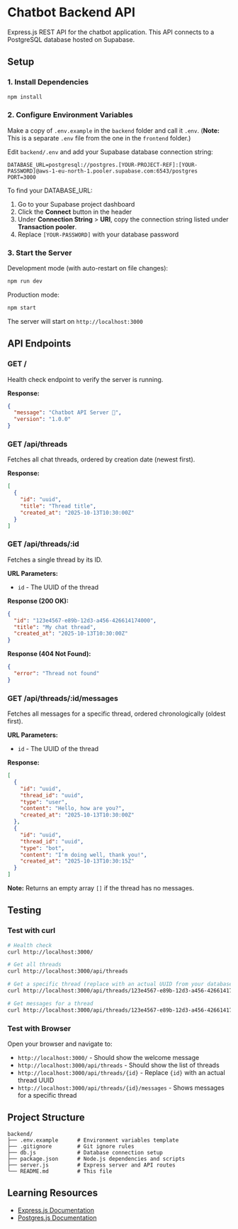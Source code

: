 # Chatbot Backend API

Express.js REST API for the chatbot application. This API connects to a PostgreSQL database hosted on Supabase.

## Setup

### 1. Install Dependencies

```bash
npm install
```

### 2. Configure Environment Variables

Make a copy of `.env.example` in the `backend` folder and call it `.env`. (**Note:** This is a separate `.env` file from the one in the `frontend` folder.)

Edit `backend/.env` and add your Supabase database connection string:

```env
DATABASE_URL=postgresql://postgres.[YOUR-PROJECT-REF]:[YOUR-PASSWORD]@aws-1-eu-north-1.pooler.supabase.com:6543/postgres
PORT=3000
```

To find your DATABASE_URL:

1. Go to your Supabase project dashboard
2. Click the **Connect** button in the header
3. Under **Connection String** > **URI**, copy the connection string listed under **Transaction pooler**.
4. Replace `[YOUR-PASSWORD]` with your database password

### 3. Start the Server

Development mode (with auto-restart on file changes):

```bash
npm run dev
```

Production mode:

```bash
npm start
```

The server will start on `http://localhost:3000`

## API Endpoints

### GET /

Health check endpoint to verify the server is running.

**Response:**

```json
{
  "message": "Chatbot API Server 🤖",
  "version": "1.0.0"
}
```

### GET /api/threads

Fetches all chat threads, ordered by creation date (newest first).

**Response:**

```json
[
  {
    "id": "uuid",
    "title": "Thread title",
    "created_at": "2025-10-13T10:30:00Z"
  }
]
```

### GET /api/threads/:id

Fetches a single thread by its ID.

**URL Parameters:**

- `id` - The UUID of the thread

**Response (200 OK):**

```json
{
  "id": "123e4567-e89b-12d3-a456-426614174000",
  "title": "My chat thread",
  "created_at": "2025-10-13T10:30:00Z"
}
```

**Response (404 Not Found):**

```json
{
  "error": "Thread not found"
}
```

### GET /api/threads/:id/messages

Fetches all messages for a specific thread, ordered chronologically (oldest first).

**URL Parameters:**

- `id` - The UUID of the thread

**Response:**

```json
[
  {
    "id": "uuid",
    "thread_id": "uuid",
    "type": "user",
    "content": "Hello, how are you?",
    "created_at": "2025-10-13T10:30:00Z"
  },
  {
    "id": "uuid",
    "thread_id": "uuid",
    "type": "bot",
    "content": "I'm doing well, thank you!",
    "created_at": "2025-10-13T10:30:15Z"
  }
]
```

**Note:** Returns an empty array `[]` if the thread has no messages.

## Testing

### Test with curl

```bash
# Health check
curl http://localhost:3000/

# Get all threads
curl http://localhost:3000/api/threads

# Get a specific thread (replace with an actual UUID from your database)
curl http://localhost:3000/api/threads/123e4567-e89b-12d3-a456-426614174000

# Get messages for a thread
curl http://localhost:3000/api/threads/123e4567-e89b-12d3-a456-426614174000/messages
```

### Test with Browser

Open your browser and navigate to:

- `http://localhost:3000/` - Should show the welcome message
- `http://localhost:3000/api/threads` - Should show the list of threads
- `http://localhost:3000/api/threads/{id}` - Replace `{id}` with an actual thread UUID
- `http://localhost:3000/api/threads/{id}/messages` - Shows messages for a specific thread

## Project Structure

```
backend/
├── .env.example      # Environment variables template
├── .gitignore        # Git ignore rules
├── db.js             # Database connection setup
├── package.json      # Node.js dependencies and scripts
├── server.js         # Express server and API routes
└── README.md         # This file
```

## Learning Resources

- [Express.js Documentation](https://expressjs.com/)
- [Postgres.js Documentation](https://github.com/porsager/postgres)
